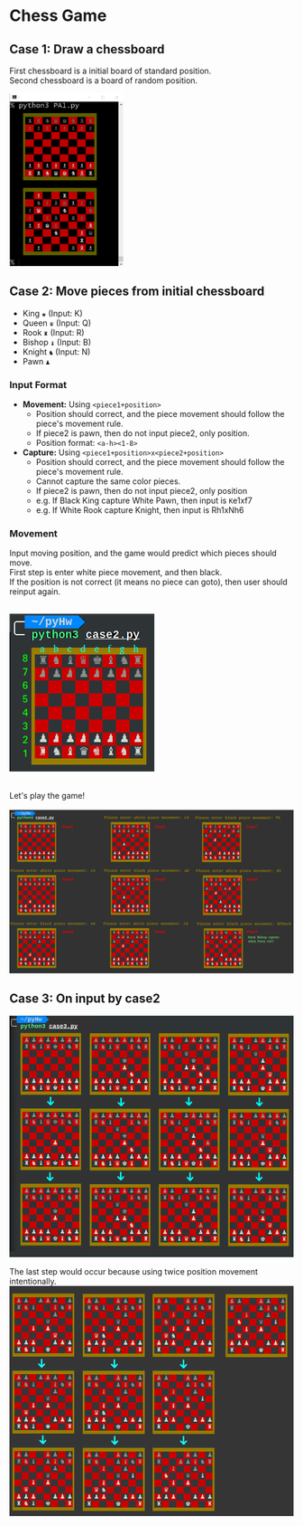 # Chess Game

## Case 1: Draw a chessboard

First chessboard is a initial board of standard position. <br>
Second chessboard is a board of random position. <br>

<img src="case1.png" width=40%> <br>

## Case 2: Move pieces from initial chessboard
* King 		`♚` (Input: K)
* Queen		`♛` (Input: Q)
* Rook		`♜` (Input: R)
* Bishop 	`♝` (Input: B)
* Knight 	`♞` (Input: N)
* Pawn   	`♟`

### Input Format
* **Movement:** Using `<piece1+position>`
	* Position should correct, and the piece movement should follow the piece's movement rule.
	* If piece2 is pawn, then do not input piece2, only position.
	* Position format: `<a-h><1-8>`
* **Capture:** Using `<piece1+position>x<piece2+position>`
	* Position should correct, and the piece movement should follow the piece's movement rule.
	* Cannot capture the same color pieces.
	* If piece2 is pawn, then do not input piece2, only position
	* e.g. If Black King capture White Pawn, then input is `K`e1xf7
	* e.g. If White Rook capture Knight, then input is Rh1xNh6 


### Movement
Input moving position, and the game would predict which pieces should move. <br>
First step is enter white piece movement, and then black. <br>
If the position is not correct (it means no piece can goto), then user should reinput again. <br>
<br>

<img src="case2_img.png"> <br>

<br>
Let's play the game! <br>
<br>
<img src="case2_step.png"> <br>

## Case 3: On input by case2

<img src="case3_1.png"> <br>

The last step would occur because using twice position movement intentionally. <br>
<img src="case3_2.png"> <br>